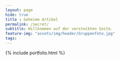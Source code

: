 ```yaml
--- 
layout: page
hide: true
title : Geheime Artikel
permalink: /secret/
subtitle: Willkommen auf der versteckten Seite.
feature-img: "assets/img/header/Gruppenfoto.jpg"
tags: 
---
```


{% include portfolio.html %}

